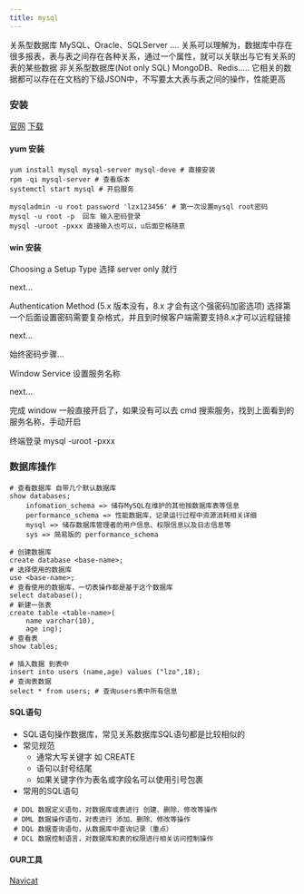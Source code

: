 ```yaml
---
title: mysql
---
```

关系型数据库
    MySQL、Oracle、SQLServer ....
    关系可以理解为，数据库中存在很多报表，表与表之间存在各种关系，通过一个属性，就可以关联出与它有关系的表的某些数据
非关系型数据库(Not only SQL)
    MongoDB、Redis.....
    它相关的数据都可以存在在文档的下级JSON中，不写要太大表与表之间的操作，性能更高

### 安装
[官网](https://www.mysql.com/)
[下载](https://dev.mysql.com/downloads/mysql/)

#### yum 安装
```shell
yum install mysql mysql-server mysql-deve # 直接安装
rpm -qi mysql-server # 查看版本
systemctl start mysql # 开启服务

mysqladmin -u root password 'lzx123456' # 第一次设置mysql root密码
mysql -u root -p  回车 输入密码登录
mysql -uroot -pxxx 直接输入也可以，u后面空格随意
```

#### win 安装
Choosing a Setup Type
    选择 server only 就行

next...

Authentication Method (5.x 版本没有，8.x 才会有这个强密码加密选项)
    选择第一个后面设置密码需要复杂格式，并且到时候客户端需要支持8.x才可以远程链接

next...

始终密码步骤...

Window Service
    设置服务名称

next...

完成
window 一般直接开启了，如果没有可以去 cmd 搜索服务，找到上面看到的服务名称，手动开启

终端登录 mysql -uroot -pxxx

### 数据库操作

```shell
# 查看数据库 自带几个默认数据库
show databases;
	infomation_schema => 储存MySQL在维护的其他按数据库表等信息
	performance_schema => 性能数据库，记录运行过程中资源消耗相关详细
	mysql => 储存数据库管理者的用户信息、权限信息以及日志信息等
	sys => 简易版的 performance_schema
	
# 创建数据库
create database <base-name>;
# 选择使用的数据库
use <base-name>;
# 查看使用的数据库，一切表操作都是基于这个数据库
select database();
# 新建一张表
create table <table-name>(
	name varchar(10),
	age ing);
# 查看表
show tables;

# 插入数据 到表中
insert into users (name,age) values ("lzo",18);
# 查询表数据
select * from users; # 查询users表中所有信息

```

#### SQL语句

-   SQL语句操作数据库，常见关系数据库SQL语句都是比较相似的
-   常见规范
    -   通常大写关键字 如 CREATE
    -   语句以封号结尾
    -    如果关键字作为表名或字段名可以使用引号包裹
-   常用的SQL语句

   ```shell
    # DDL 数据定义语句，对数据库或表进行 创建、删除、修改等操作
    # DML 数据操作语句，对表进行 添加、删除、修改等操作
    # DQL 数据查询语句，从数据库中查询记录（重点）
    # DCL 数据控制语言，对数据库和表的权限进行相关访问控制操作
   ```



 

#### GUR工具

[Navicat](http://www.navicat.com.cn/download/direct-download?product=navicat_premium_cs_x64.exe&location=1)


